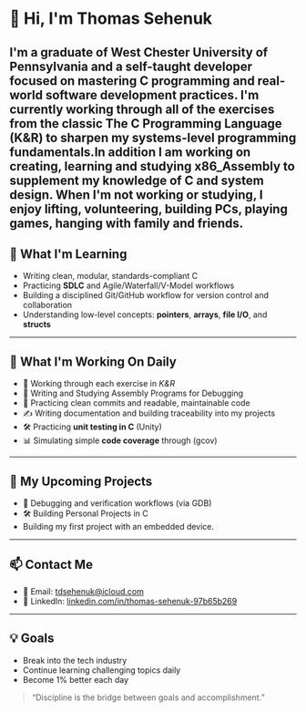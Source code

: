 # 👋 Hi, I'm Thomas Sehenuk

I'm a graduate of West Chester University of Pennsylvania and a self-taught developer focused on mastering **C programming** and real-world software development practices. I'm currently working through all of the exercises from the classic **The C Programming Language (K&R)** to sharpen my systems-level programming fundamentals.In addition I am working on creating, learning and studying x86_Assembly to supplement my knowledge of C and system design. When I'm not working or studying, I enjoy lifting, volunteering, building PCs, playing games, hanging with family and friends.
---

## 🧠 What I'm Learning

- Writing clean, modular, standards-compliant C
- Practicing **SDLC** and Agile/Waterfall/V-Model workflows
- Building a disciplined Git/GitHub workflow for version control and collaboration
- Understanding low-level concepts: **pointers**, **arrays**, **file I/O**, and **structs**

---

## 🚀 What I'm Working On Daily
- 🤘 Working through each exercise in *K&R*
- 🔩 Writing and Studying Assembly Programs for Debugging
- 🧪 Practicing clean commits and readable, maintainable code  
- ✍️ Writing documentation and building traceability into my projects
- 🛠️ Practicing **unit testing in C** (Unity) 
- 📊 Simulating simple **code coverage** through (gcov)
  
---

## 🔭 My Upcoming Projects
- 🐞 Debugging and verification workflows (via GDB)
- 🛠️ Building Personal Projects in C
- Building my first project with an embedded device.

---

## 📫 Contact Me

- 📧 Email: [tdsehenuk@icloud.com](mailto:tdsehenuk@icloud.com)  
- 💼 LinkedIn: [linkedin.com/in/thomas-sehenuk-97b65b269](https://www.linkedin.com/in/thomas-sehenuk-97b65b269)

---

## 💡 Goals

- Break into the tech industry   
- Continue learning challenging topics daily
- Become 1% better each day

> “Discipline is the bridge between goals and accomplishment.”
